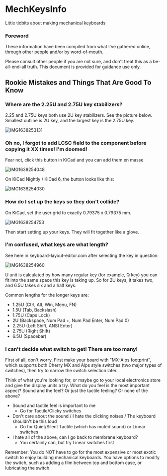 # MechKeysInfo
Little tidbits about making mechanical keyboards

### Foreword
These information have been compiled from what I've gathered online, through other people and/or by word-of-mouth. 

Please consult other people if you are not sure, and don't treat this as a be-all-end-all truth. This document is provided for guidance use only.

## Rookie Mistakes and Things That Are Good To Know

### Where are the 2.25U and 2.75U key stabilizers?

2.25 and 2.75U keys both use 2U key stabilizers. See the picture below. Smallest outline is 2U key, and the largest key is the 2.75U key.

![IMG1638253131](https://user-images.githubusercontent.com/11834016/143998260-911e83b7-2f63-46ab-92d4-2c786fce3f3a.png)

### Oh no, I forgot to add LCSC field to the component before copying it XX times! I'm doomed!

Fear not, click this button in KiCad and you can add them en masse.

![IMG1638254048](https://user-images.githubusercontent.com/11834016/143997649-3ac55c43-f12a-4c0a-b97f-475d91188de9.png)

On KiCad Nightly / KiCad 6, the button looks like this:

![IMG1638254030](https://user-images.githubusercontent.com/11834016/143997706-24d8c1f8-6aec-465d-9064-381d80a22e05.png)

### How do I set up the keys so they don't collide?

On KiCad, set the user grid to exactly 0.79375 x 0.79375 mm.

![IMG1638254753](https://user-images.githubusercontent.com/11834016/143998902-23701c8e-6257-4865-b946-45f8c72667bd.png)

Then start setting up your keys. They will fit together like a glove.

### I'm confused, what keys are what length?

See here in keyboard-layout-editor.com after selecting the key in question:

![IMG1638254960](https://user-images.githubusercontent.com/11834016/143999993-c9d62e9a-2731-4802-a5be-ddbb688916e1.png)

U unit is calculated by how many regular key (for example, Q key) you can fit into the same space this key is taking up. So for 2U keys, it takes two, and 6.5U takes six and a half keys.

Common lengths for the longer keys are:
- 1.25U (Ctrl, Alt, Win, Menu, FN)
- 1.5U (Tab, Backslash)
- 1.75U (Caps Lock)
- 2U (Backspace, Num Pad +, Num Pad Enter, Num Pad 0)
- 2.25U (Left Shift, ANSI Enter)
- 2.75U (Right Shift)
- 6.5U (Spacebar)


### I can't decide what switch to get! There are too many!

First of all, don't worry. First make your board with "MX-Alps footprint", which supports both Cherry MX and Alps style switches (two major types of switches), then try to narrow the switch selection later.

Think of what you're looking for, or maybe go to your local electronics store and give the display units a try. What do you feel is the most important aspect? Sound and the feel? Or just the tactile feeling? Or none of the above?

- Sound and tactile feel is important to me
  - Go for Tactile/Clicky switches
- Don't care about the sound / I hate the clicking noises / The keyboard shouldn't be this loud
  - Go for Quiet/Silent Tactile (which has muted sound) or Linear switches
- I hate all of the above, can I go back to membrane keyboard?
  - You certainly can, but try Linear switches first

Remember: You do NOT have to go for the most expensive or most exotic switch to enjoy building mechanical keyboards. You have options to modify the switch, such as adding a film between top and bottom case, or lubricating the switch.
